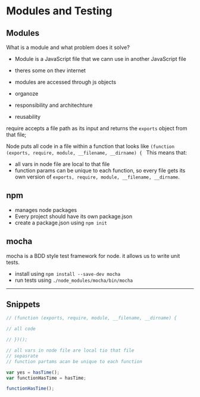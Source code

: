 # Modules and Testing

## Modules 

What is a module and what problem does it solve?

* Module is a JavaScript file that we cann use in another JavaScript file
* theres some on thev internet
* modules are accessed through js objects

* organoze 
* responsibility and architechture
* reusability

require accepts a file path as its input and returns the `exports` object from that file;

Node puts all code in a file within a function that looks like `(function (exports, require, module, __filename, __dirname) { `
This means that:

* all vars in node file are local to that file
* function params can be unique to each function, so every file gets its own version of `exports, require, module, __filename, __dirname`.

## npm

- manages node packages 
- Every project should have its own package.json 
- create a package.json using `npm init`

## mocha

mocha is a BDD style test framework for node. it allows us to write unit tests.

- install using `npm install --save-dev mocha`
- run tests using `./node_modules/mocha/bin/mocha`

---
 
## Snippets

```js
// (function (exports, require, module, __filename, __dirname) { 

// all code

// })();

// all vars in node file are local tio that file
// sepasrate
// function partams acan be unique to each function
```


```js
var yes = hasTime();
var functionHasTime = hasTime;

functionHasTime();
```